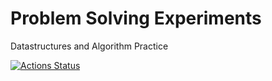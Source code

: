 # Problem Solving Experiments
Datastructures and Algorithm Practice

[![Actions Status](https://github.com/dinujubd/problemSolvingExperiments/workflows/test/badge.svg)](https://github.com/dinujubd/problemSolvingExperiments/actions)
